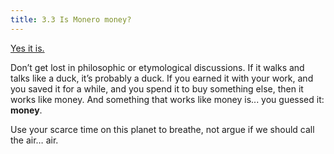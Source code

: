 ```yaml
---
title: 3.3 Is Monero money?
---
```

[Yes it is.](2.03-good_money.md)

Don’t get lost in philosophic or etymological discussions. If it walks and talks like a duck, it’s probably a duck. If you earned it with your work, and you saved it for a while, and you spend it to buy something else, then it works like money. And something that works like money is... you guessed it: **money**.

Use your scarce time on this planet to breathe, not argue if we should call the air… air.